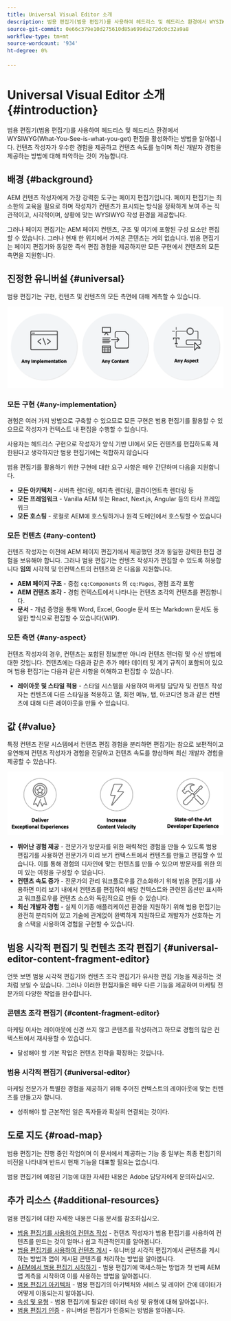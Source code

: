 ```yaml
---
title: Universal Visual Editor 소개
description: 범용 편집기(범용 편집기)를 사용하여 헤드리스 및 헤드리스 환경에서 WYSIWYG(What-You-See-is-what-you-get) 편집을 활성화하는 방법을 알아봅니다. 컨텐츠 작성자가 우수한 경험을 제공하고 컨텐츠 속도를 높이며 최신 개발자 경험을 제공하는 방법에 대해 파악하는 것이 가능합니다.
source-git-commit: 0e66c379e10d275610d85a699da272dc0c32a9a8
workflow-type: tm+mt
source-wordcount: '934'
ht-degree: 0%

---
```



# Universal Visual Editor 소개 {#introduction}

범용 편집기(범용 편집기)를 사용하여 헤드리스 및 헤드리스 환경에서 WYSIWYG(What-You-See-is-what-you-get) 편집을 활성화하는 방법을 알아봅니다. 컨텐츠 작성자가 우수한 경험을 제공하고 컨텐츠 속도를 높이며 최신 개발자 경험을 제공하는 방법에 대해 파악하는 것이 가능합니다.

## 배경 {#background}

AEM 컨텐츠 작성자에게 가장 강력한 도구는 페이지 편집기입니다. 페이지 편집기는 최소한의 교육을 필요로 하며 작성자가 컨텐츠가 표시되는 방식을 정확하게 보여 주는 직관적이고, 시각적이며, 상황에 맞는 WYSIWYG 작성 환경을 제공합니다.

그러나 페이지 편집기는 AEM 페이지 컨텐츠, 구조 및 여기에 포함된 구성 요소만 편집할 수 있습니다. 그러나 현재 한 위치에서 가져온 콘텐츠는 거의 없습니다. 범용 편집기는 페이지 편집기와 동일한 즉석 편집 경험을 제공하지만 모든 구현에서 컨텐츠의 모든 측면을 지원합니다.

## 진정한 유니버설 {#universal}

범용 편집기는 구현, 컨텐츠 및 컨텐츠의 모든 측면에 대해 계측할 수 있습니다.

![이것이 보편화된 이유는 무엇입니까](assets/universal.png)

### 모든 구현 {#any-implementation}

경험은 여러 가지 방법으로 구축할 수 있으므로 모든 구현은 범용 편집기를 활용할 수 있으므로 작성자가 컨텍스트 내 편집을 수행할 수 있습니다.

사용자는 헤드리스 구현으로 작성자가 양식 기반 UI에서 모든 컨텐츠를 편집하도록 제한된다고 생각하지만 범용 편집기에는 적합하지 않습니다

범용 편집기를 활용하기 위한 구현에 대한 요구 사항은 매우 간단하며 다음을 지원합니다.

* **모든 아키텍처** - 서버측 렌더링, 에지측 렌더링, 클라이언트측 렌더링 등
* **모든 프레임워크** - Vanilla AEM 또는 React, Next.js, Angular 등의 타사 프레임워크
* **모든 호스팅** - 로컬로 AEM에 호스팅하거나 원격 도메인에서 호스팅할 수 있습니다

### 모든 컨텐츠 {#any-content}

컨텐츠 작성자는 이전에 AEM 페이지 편집기에서 제공했던 것과 동일한 강력한 편집 경험을 보유해야 합니다. 그러나 범용 편집기는 컨텐츠 작성자가 편집할 수 있도록 허용합니다 **임의** 시각적 및 인컨텍스트의 컨텐츠와 은 다음을 지원합니다.

* **AEM 페이지 구조** - 중첩 `cq:Components` 의 `cq:Pages`, 경험 조각 포함
* **AEM 컨텐츠 조각** - 경험 컨텍스트에서 나타나는 컨텐츠 조각의 컨텐츠를 편집합니다.
* **문서** - 개념 증명을 통해 Word, Excel, Google 문서 또는 Markdown 문서도 동일한 방식으로 편집할 수 있습니다(WIP).

### 모든 측면 {#any-aspect}

컨텐츠 작성자의 경우, 컨텐츠는 포함된 정보뿐만 아니라 컨텐츠 렌더링 및 수신 방법에 대한 것입니다. 컨텐츠에는 다음과 같은 추가 메타 데이터 및 계기 규칙이 포함되어 있으며 범용 편집기는 다음과 같은 사항을 이해하고 편집할 수 있습니다.

* **레이아웃 및 스타일 적용** - 스타일 시스템을 사용하여 마케팅 담당자 및 컨텐츠 작성자는 컨텐츠에 다른 스타일을 적용하고 열, 회전 메뉴, 탭, 아코디언 등과 같은 컨텐츠에 대해 다른 레이아웃을 만들 수 있습니다.

## 값 {#value}

특정 컨텐츠 전달 시스템에서 컨텐츠 편집 경험을 분리하면 편집기는 참으로 보편적이고 유연해져 컨텐츠 작성자가 경험을 전달하고 컨텐츠 속도를 향상하며 최신 개발자 경험을 제공할 수 있습니다.

![범용 편집기의 값](assets/value.png)

* **뛰어난 경험 제공** - 전문가가 방문자를 위한 매력적인 경험을 만들 수 있도록 범용 편집기를 사용하면 전문가가 미리 보기 컨텍스트에서 컨텐츠를 만들고 편집할 수 있습니다. 이를 통해 경험의 디자인에 맞는 컨텐츠를 만들 수 있으며 방문자를 위한 의미 있는 여정을 구성할 수 있습니다.
* **컨텐츠 속도 증가** - 전문가의 관리 워크플로우를 간소화하기 위해 범용 편집기를 사용하면 미리 보기 내에서 컨텐츠를 편집하여 해당 컨텍스트와 관련된 옵션만 표시하고 워크플로우를 컨텐츠 소스와 독립적으로 만들 수 있습니다.
* **최신 개발자 경험** - 실제 이기종 애플리케이션 환경을 지원하기 위해 범용 편집기는 완전히 분리되어 있고 기술에 관계없이 완벽하게 지원하므로 개발자가 선호하는 기술 스택을 사용하여 경험을 구현할 수 있습니다.

## 범용 시각적 편집기 및 컨텐츠 조각 편집기 {#universal-editor-content-fragment-editor}

언뜻 보면 범용 시각적 편집기와 컨텐츠 조각 편집기가 유사한 편집 기능을 제공하는 것처럼 보일 수 있습니다. 그러나 이러한 편집자들은 매우 다른 기능을 제공하며 마케팅 전문가의 다양한 작업을 완수합니다.

### 콘텐츠 조각 편집기 {#content-fragment-editor}

마케팅 이사는 레이아웃에 신경 쓰지 않고 콘텐츠를 작성하려고 하므로 경험의 많은 컨텍스트에서 재사용할 수 있습니다.

* 달성해야 할 기본 작업은 컨텐츠 전략을 확장하는 것입니다.

### 범용 시각적 편집기 {#universal-editor}

마케팅 전문가가 특별한 경험을 제공하기 위해 주어진 컨텍스트의 레이아웃에 맞는 컨텐츠를 만들고자 합니다.

* 성취해야 할 근본적인 일은 독자들과 확실히 연결되는 것이다.

## 도로 지도 {#road-map}

범용 편집기는 진행 중인 작업이며 이 문서에서 제공하는 기능 중 일부는 최종 편집기의 비전을 나타내며 반드시 현재 기능을 대표할 필요는 없습니다.

범용 편집기에 예정된 기능에 대한 자세한 내용은 Adobe 담당자에게 문의하십시오.

## 추가 리소스 {#additional-resources}

범용 편집기에 대한 자세한 내용은 다음 문서를 참조하십시오.

* [범용 편집기를 사용하여 컨텐츠 작성](authoring.md) - 컨텐츠 작성자가 범용 편집기를 사용하여 컨텐츠를 만드는 것이 얼마나 쉽고 직관적인지를 알아봅니다.
* [범용 편집기를 사용하여 컨텐츠 게시](publishing.md) - 유니버설 시각적 편집기에서 콘텐츠를 게시하는 방법과 앱이 게시된 콘텐츠를 처리하는 방법을 알아봅니다.
* [AEM에서 범용 편집기 시작하기](getting-started.md) - 범용 편집기에 액세스하는 방법과 첫 번째 AEM 앱 계측을 시작하여 이를 사용하는 방법을 알아봅니다.
* [범용 편집기 아키텍처](architecture.md) - 범용 편집기의 아키텍처와 서비스 및 레이어 간에 데이터가 어떻게 이동되는지 알아봅니다.
* [속성 및 유형](attributes-types.md) - 범용 편집기에 필요한 데이터 속성 및 유형에 대해 알아봅니다.
* [범용 편집기 인증](authentication.md) - 유니버설 편집기가 인증되는 방법을 알아봅니다.
